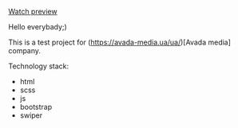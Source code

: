 [Watch preview](https://honcaharoyara.github.io/porten_lending/dest/index.html)

Hello everybady;)

This is a test project for (https://avada-media.ua/ua/)[Avada media] company.

Technology stack:
- html
- scss
- js
- bootstrap
- swiper
